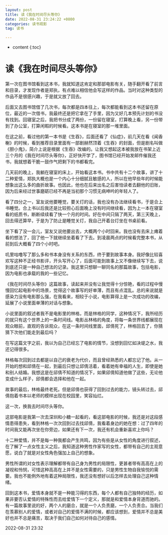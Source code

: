 ```yaml
---
layout: post
title: 读《我在时间尽头等你》
date: 2022-08-31 23:24:22 +0800
categories: 读书观影
tag: 读书

---
```


* content
{:toc}


# 读《我在时间尽头等你》

 第一次在图书馆看到这本书，我就知道这肯定和那部电影有关，随手翻开看了前言和目录，才发现作者是郑执，有点难以相信他会写这样的作品。当时对这种类型的作品不是很感兴趣，于是就又放了回去。

 后面又去图书馆借了几次书，每次都是四本往上，每次都能看到这本书还留在原位，最近的一次借书，我最终还是把它拿在了手里，因为又好几本预先计划的书没有找到。回寝室之后，我把书分成了两份，一份留在寝室，打算晚上看，另一份带到了办公室，打算闲暇的时候看。这本书是在寝室的那一堆里面。

在这之前，看过他的第一本书是《生吞》，后面还看了《仙症》，前几天在看《闻香榭》的时候，看到推荐目录里面有一部剧赫然顶着《生吞》的封面，但是剧名叫做《胆小鬼》，简介上说是根据《生吞》改编的。让我又想起这本被我放在书架上近三个月的《我在时间尽头等你》，正好快开学了，图书馆已经开始发邮件催我还书，我就想着干脆一鼓作气把剩下的书都看完。

几天前的晚上，我躺在寝室的床上，开始看这本书。书中共有十二个故事，讲了十二种爱情，郑执大概也是一个内心十分细腻且敏感的人，所以在他早些年的时候能想象出这么多的曲折故事。也因此，他也在后来出名之后害怕读者去翻他的旧账，因为后来经过世事磨砺已经不再是当初那个习惯无病呻吟的年轻人了。

看了四分之一，室友说他要睡觉，要关灯的话，我也没有办法继续看书，于是合上书睡觉。合上书以后我还是比较担心后面晚上没有时间继续看，因为上一本在寝室看的纸质书，断断续续看了快一个月的时间。好在中间只隔了两天，第三天晚上，回去得还算早，于是为了防止是睡觉关灯，我自己开着台灯坐在书桌前看。

坐下看了没一会儿，室友又说他要出去，大概两个小时回来。我也没有去床上瘫着看的想法了，回了他一下就继续坐着看了下去。到凌晨两点的时候看完整本书，从前到后大概看了四个小时吧。

叽里咕噜写了那么多和书本身没有关系的东西，终于要到故事本身。我好像比较喜欢写这种不正经书影评，开头写开心了，后面可能到故事上又不像继续写下去，说到底还只是一种自己想法的记录。我这里只想聊一聊同名的那篇故事，包括电影，因为电影也承载的我的一些记忆。

《我在时间尽头等你》这篇故事，读起来并没有让我觉得十分惊艳，看的过程中慢慢回忆起电影中的场景，觉得这个故事写的好单薄，而且有点混乱。总的来说就是感染力没有电影那么强，在我看来，相较于小说，电影算得上是一次成功的改编，延展了小说里面单薄的对话与想象。

小说里面的叙述者我不是电影里的林格，而是林格的同学，这种情况下，我所经历的就只有这个世界上的一条时间线。电影丛林格的角度，将每一条世界线都展现在观众眼前，直观的告诉观众，在这一条时间线里面，邱倩死了，林格回去了，你猜猜下次他们能走到最后吗？

在写这篇文字之前，我以为自己已经忘了电影的情节，没想到回忆如决堤之水，我还记得很多。

林格每次回到过去都是以自己的衰老为代价，而且曾经熟悉的人都忘记了他。从一开始的想和邱倩在一起，到最后只想让邱倩活着，看着她有幸福的人生，即使是她和别人结婚。我想这是在邱倩不知道的情况下，如果邱倩知道他做了这些，无论他变成什么样子，邱倩都会选择和他在一起。

故事的最后，林格最终老死。但是邱倩也获得了回到过去的能力，镜头转过去，邱倩抱着书本以老师的模样出现在校园里，笑容灿烂。

这一次，换我去时间尽头等你。

这部电影是我第一次去深圳和小糖一起看的，看这部电影的时候，我还是对这段感情患得患失，看到林格一次次回到过去找邱倩，我看着身边的她在想：过了四年的时间我又能再次坐在你旁边，如果还有下一次，我还有机会重新喜欢上你吗？

十二种爱情，并不是每一种我都会产生共鸣，因为有些是从女性的角度进行叙述，在了解了一点女性主义之后，我知道这种男性作家写的女性，都带有自己的主观意愿，说白了就是对女性角色强加上自己的想象。

男性所谓的对女性表示理解都带有自己身为男性的局限性，更甚者带有高高在上的凝视和怜悯，可惜这种高高在上并不是女性需要的，只是男性生物自我愉悦的需要。我也不能例外地有着这种局限性，我还没有想好以后怎样去处理自己这种情绪。

回到这本书，爱情本身就不是一种能习得的东西，每个人都有自己独特的经历，如果非要否认爱情的特殊性而去给爱情下一个定义，那就是和爱情本身背道而驰的。有一篇故事里说的好，两个人的磨合，就是一个人负责磨，一个人负责合。当我们在羡慕别人的爱情，或者对自己的爱情不满的时候，都应该想到，爱情并不总是美好也并不总是痛苦，取决于我们自己如何对待自己的感情。

2022-08-31 23:32